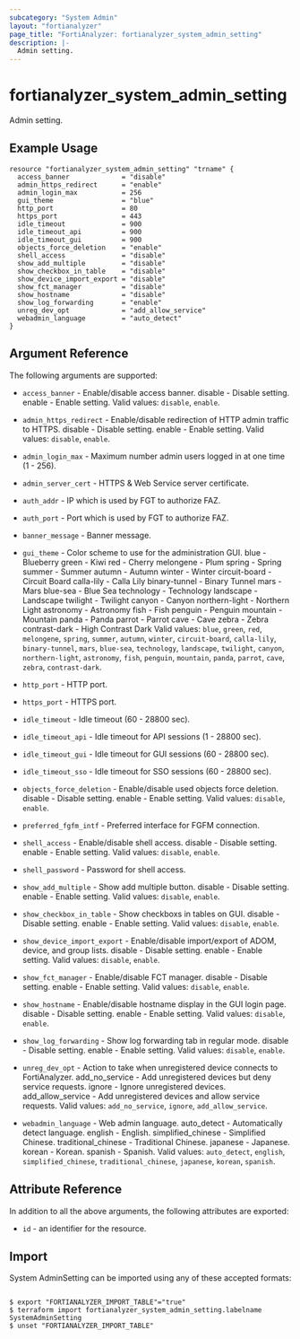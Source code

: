 ```yaml
---
subcategory: "System Admin"
layout: "fortianalyzer"
page_title: "FortiAnalyzer: fortianalyzer_system_admin_setting"
description: |-
  Admin setting.
---
```


# fortianalyzer_system_admin_setting
Admin setting.

## Example Usage

```hcl
resource "fortianalyzer_system_admin_setting" "trname" {
  access_banner             = "disable"
  admin_https_redirect      = "enable"
  admin_login_max           = 256
  gui_theme                 = "blue"
  http_port                 = 80
  https_port                = 443
  idle_timeout              = 900
  idle_timeout_api          = 900
  idle_timeout_gui          = 900
  objects_force_deletion    = "enable"
  shell_access              = "disable"
  show_add_multiple         = "disable"
  show_checkbox_in_table    = "disable"
  show_device_import_export = "disable"
  show_fct_manager          = "disable"
  show_hostname             = "disable"
  show_log_forwarding       = "enable"
  unreg_dev_opt             = "add_allow_service"
  webadmin_language         = "auto_detect"
}
```

## Argument Reference


The following arguments are supported:


* `access_banner` - Enable/disable access banner. disable - Disable setting. enable - Enable setting. Valid values: `disable`, `enable`.

* `admin_https_redirect` - Enable/disable redirection of HTTP admin traffic to HTTPS. disable - Disable setting. enable - Enable setting. Valid values: `disable`, `enable`.

* `admin_login_max` - Maximum number admin users logged in at one time (1 - 256).
* `admin_server_cert` - HTTPS & Web Service server certificate.
* `auth_addr` - IP which is used by FGT to authorize FAZ.
* `auth_port` - Port which is used by FGT to authorize FAZ.
* `banner_message` - Banner message.
* `gui_theme` - Color scheme to use for the administration GUI. blue - Blueberry green - Kiwi red - Cherry melongene - Plum spring - Spring summer - Summer autumn - Autumn winter - Winter circuit-board - Circuit Board calla-lily - Calla Lily binary-tunnel - Binary Tunnel mars - Mars blue-sea - Blue Sea technology - Technology landscape - Landscape twilight - Twilight canyon - Canyon northern-light - Northern Light astronomy - Astronomy fish - Fish penguin - Penguin mountain - Mountain panda - Panda parrot - Parrot cave - Cave zebra - Zebra contrast-dark - High Contrast Dark Valid values: `blue`, `green`, `red`, `melongene`, `spring`, `summer`, `autumn`, `winter`, `circuit-board`, `calla-lily`, `binary-tunnel`, `mars`, `blue-sea`, `technology`, `landscape`, `twilight`, `canyon`, `northern-light`, `astronomy`, `fish`, `penguin`, `mountain`, `panda`, `parrot`, `cave`, `zebra`, `contrast-dark`.

* `http_port` - HTTP port.
* `https_port` - HTTPS port.
* `idle_timeout` - Idle timeout (60 - 28800 sec).
* `idle_timeout_api` - Idle timeout for API sessions (1 - 28800 sec).
* `idle_timeout_gui` - Idle timeout for GUI sessions (60 - 28800 sec).
* `idle_timeout_sso` - Idle timeout for SSO sessions (60 - 28800 sec).
* `objects_force_deletion` - Enable/disable used objects force deletion. disable - Disable setting. enable - Enable setting. Valid values: `disable`, `enable`.

* `preferred_fgfm_intf` - Preferred interface for FGFM connection.
* `shell_access` - Enable/disable shell access. disable - Disable setting. enable - Enable setting. Valid values: `disable`, `enable`.

* `shell_password` - Password for shell access.
* `show_add_multiple` - Show add multiple button. disable - Disable setting. enable - Enable setting. Valid values: `disable`, `enable`.

* `show_checkbox_in_table` - Show checkboxs in tables on GUI. disable - Disable setting. enable - Enable setting. Valid values: `disable`, `enable`.

* `show_device_import_export` - Enable/disable import/export of ADOM, device, and group lists. disable - Disable setting. enable - Enable setting. Valid values: `disable`, `enable`.

* `show_fct_manager` - Enable/disable FCT manager. disable - Disable setting. enable - Enable setting. Valid values: `disable`, `enable`.

* `show_hostname` - Enable/disable hostname display in the GUI login page. disable - Disable setting. enable - Enable setting. Valid values: `disable`, `enable`.

* `show_log_forwarding` - Show log forwarding tab in regular mode. disable - Disable setting. enable - Enable setting. Valid values: `disable`, `enable`.

* `unreg_dev_opt` - Action to take when unregistered device connects to FortiAnalyzer. add_no_service - Add unregistered devices but deny service requests. ignore - Ignore unregistered devices. add_allow_service - Add unregistered devices and allow service requests. Valid values: `add_no_service`, `ignore`, `add_allow_service`.

* `webadmin_language` - Web admin language. auto_detect - Automatically detect language. english - English. simplified_chinese - Simplified Chinese. traditional_chinese - Traditional Chinese. japanese - Japanese. korean - Korean. spanish - Spanish. Valid values: `auto_detect`, `english`, `simplified_chinese`, `traditional_chinese`, `japanese`, `korean`, `spanish`.



## Attribute Reference

In addition to all the above arguments, the following attributes are exported:
* `id` - an identifier for the resource.

## Import

System AdminSetting can be imported using any of these accepted formats:
```

$ export "FORTIANALYZER_IMPORT_TABLE"="true"
$ terraform import fortianalyzer_system_admin_setting.labelname SystemAdminSetting
$ unset "FORTIANALYZER_IMPORT_TABLE"
```


